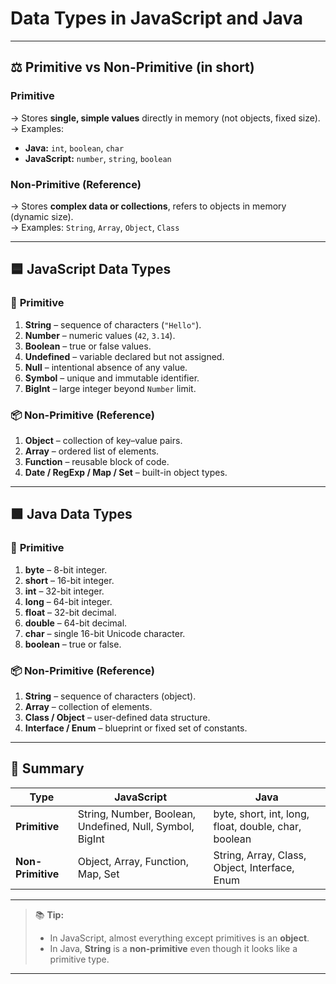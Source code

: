 # Data Types in JavaScript and Java

---

## ⚖️ Primitive vs Non-Primitive (in short)

### **Primitive**
→ Stores **single, simple values** directly in memory (not objects, fixed size).  
→ Examples:  
- **Java:** `int`, `boolean`, `char`  
- **JavaScript:** `number`, `string`, `boolean`

### **Non-Primitive (Reference)**
→ Stores **complex data or collections**, refers to objects in memory (dynamic size).  
→ Examples: `String`, `Array`, `Object`, `Class`

---

## 🟦 JavaScript Data Types

### 🧩 **Primitive**

1. **String** – sequence of characters (`"Hello"`).  
2. **Number** – numeric values (`42`, `3.14`).  
3. **Boolean** – true or false values.  
4. **Undefined** – variable declared but not assigned.  
5. **Null** – intentional absence of any value.  
6. **Symbol** – unique and immutable identifier.  
7. **BigInt** – large integer beyond `Number` limit.

### 📦 **Non-Primitive (Reference)**

1. **Object** – collection of key–value pairs.  
2. **Array** – ordered list of elements.  
3. **Function** – reusable block of code.  
4. **Date / RegExp / Map / Set** – built-in object types.

---

## 🟩 Java Data Types

### 🧩 **Primitive**

1. **byte** – 8-bit integer.  
2. **short** – 16-bit integer.  
3. **int** – 32-bit integer.  
4. **long** – 64-bit integer.  
5. **float** – 32-bit decimal.  
6. **double** – 64-bit decimal.  
7. **char** – single 16-bit Unicode character.  
8. **boolean** – true or false.

### 📦 **Non-Primitive (Reference)**

1. **String** – sequence of characters (object).  
2. **Array** – collection of elements.  
3. **Class / Object** – user-defined data structure.  
4. **Interface / Enum** – blueprint or fixed set of constants.

---

## 🧾 Summary

| Type | JavaScript | Java |
|------|-------------|------|
| **Primitive** | String, Number, Boolean, Undefined, Null, Symbol, BigInt | byte, short, int, long, float, double, char, boolean |
| **Non-Primitive** | Object, Array, Function, Map, Set | String, Array, Class, Object, Interface, Enum |

---

> 📚 **Tip:**  
> - In JavaScript, almost everything except primitives is an **object**.  
> - In Java, **String** is a **non-primitive** even though it looks like a primitive type.

---
